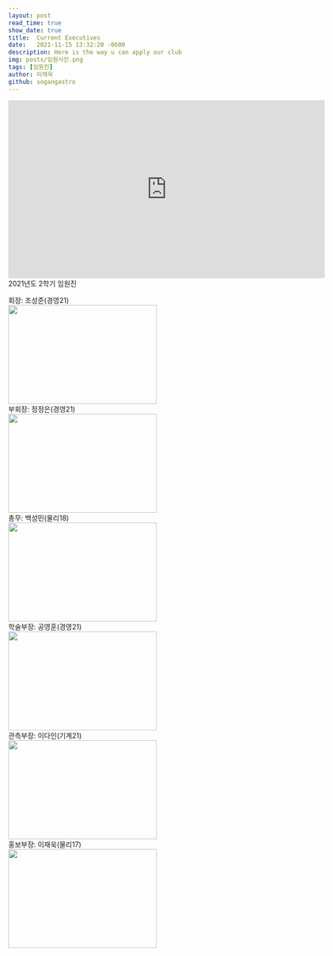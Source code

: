 ```yaml
---
layout: post
read_time: true
show_date: true
title:  Current Executives
date:   2021-11-15 13:32:20 -0600
description: Here is the way u can apply our club
img: posts/임원사진.png
tags: [임원진]
author: 이재욱
github: sogangastro
---
```


<iframe width="640" height="360" src="https://youtu.be/Bdt7LIbC2Vw" frameborder="0" gesture="media" allowfullscreen=""></iframe>
2021년도 2학기 임원진

회장: 조성준(경영21) <br>
<img src="https://user-images.githubusercontent.com/87167006/125287996-97e61e80-e358-11eb-8b0e-a51897a00855.jpg" width="300" height="200"> 
<br>
부회장: 정정은(경영21)<br>
<img src="https://user-images.githubusercontent.com/87167006/125287958-8d2b8980-e358-11eb-9ccc-62edc5337e5c.jpg" width="300" height="200"> 
<br>
총무: 백성민(물리18)<br>
<img src="https://user-images.githubusercontent.com/87167006/125287882-6bca9d80-e358-11eb-872b-e4b28b004c81.jpg" width="300" height="200"> 
<br>
학술부장: 공영훈(경영21)<br>
<img src="https://user-images.githubusercontent.com/87167006/125449084-8103b924-c867-46fa-8041-967083e643af.jpg" width="300" height="200"> 
<br>
관측부장: 이다인(기계21)<br>
<img src="https://user-images.githubusercontent.com/87167006/125287910-784ef600-e358-11eb-8448-6dbc3dbf84f0.jpg" width="300" height="200"> 
<br>
홍보부장: 이재욱(물리17)<br>
<img src="https://user-images.githubusercontent.com/87167006/125287933-8270f480-e358-11eb-882f-7237a59cc8ad.jpg" width="300" height="200"> 
<br>
